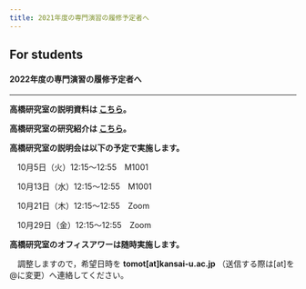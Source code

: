 ```yaml
---
title: 2021年度の専門演習の履修予定者へ
---
```

## For students

#### 2022年度の専門演習の履修予定者へ

---

<i class="fas fa-caret-right"></i> **高橋研究室の説明資料は [こちら](dl/tkhslab2022.pdf)。**

<i class="fas fa-caret-right"></i> **高橋研究室の研究紹介は [こちら](https://www.kansai-u.ac.jp/stories/11_takahashi.html)。**

<i class="fas fa-caret-right"></i> **高橋研究室の説明会は以下の予定で実施します。**

　10月5日（火）12:15～12:55　M1001

　10月13日（水）12:15～12:55　M1001

　10月21日（木）12:15～12:55　Zoom

　10月29日（金）12:15～12:55　Zoom

<i class="fas fa-caret-right"></i> **高橋研究室のオフィスアワーは随時実施します。**

　調整しますので，希望日時を **tomot[at]kansai-u.ac.jp** （送信する際は[at]を@に変更）へ連絡してください。

